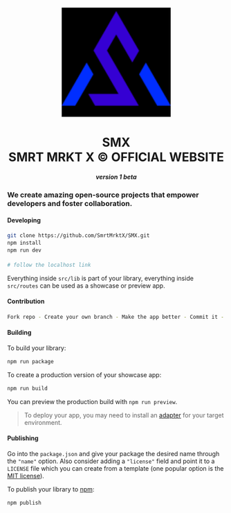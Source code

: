 <p align="center">
<img src="src/lib/img/logos/faviconB.png" alt="SMX Logo" width="50%">
</p>

<h1 align="center">SMX <br> SMRT MRKT X © OFFICIAL WEBSITE</h1>

<h5 align="center"> version 1 beta</h5>

### We create amazing open-source projects that empower developers and foster collaboration.

#### Developing

```bash
git clone https://github.com/SmrtMrktX/SMX.git
npm install
npm run dev

# follow the localhost link
```

Everything inside `src/lib` is part of your library, everything inside `src/routes` can be used as a showcase or preview app.

#### Contribution

```bash
Fork repo - Create your own branch - Make the app better - Commit it - Pull request.
```

#### Building

To build your library:

```bash
npm run package
```

To create a production version of your showcase app:

```bash
npm run build
```

You can preview the production build with `npm run preview`.

> To deploy your app, you may need to install an [adapter](https://svelte.dev/docs/kit/adapters) for your target environment.

#### Publishing

Go into the `package.json` and give your package the desired name through the `"name"` option. Also consider adding a `"license"` field and point it to a `LICENSE` file which you can create from a template (one popular option is the [MIT license](https://opensource.org/license/mit/)).

To publish your library to [npm](https://www.npmjs.com):

```bash
npm publish
```
